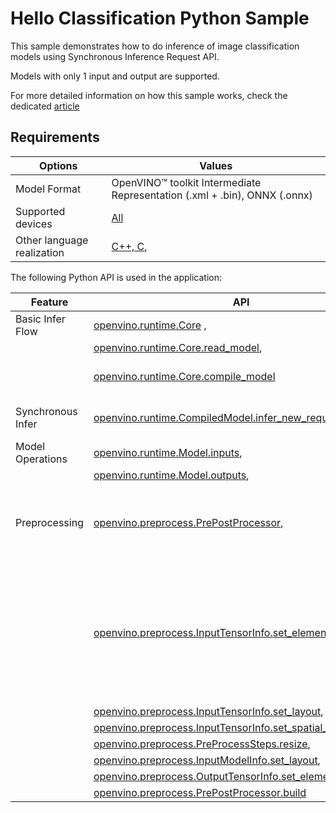 # Hello Classification Python Sample

This sample demonstrates how to do inference of image classification models using Synchronous Inference Request API.

Models with only 1 input and output are supported.

For more detailed information on how this sample works, check the dedicated [article](https://docs.openvino.ai/2025/get-started/learn-openvino/openvino-samples/hello-classification.html)

## Requirements

| Options                     | Values                                                                                                                |
| ----------------------------| ----------------------------------------------------------------------------------------------------------------------|
| Model Format                | OpenVINO™ toolkit Intermediate Representation (.xml + .bin), ONNX (.onnx)                                             |
| Supported devices           | [All](https://docs.openvino.ai/2025/documentation/compatibility-and-support/supported-devices.html)                   |
| Other language realization  | [C++, C](https://docs.openvino.ai/2025/get-started/learn-openvino/openvino-samples/hello-classification.html),            |

The following Python API is used in the application:

| Feature           | API                                                                                                                                                                                                                                   | Description                                                                                                     |
| ------------------| --------------------------------------------------------------------------------------------------------------------------------------------------------------------------------------------------------------------------------------|-----------------------------------------------------------------------------------------------------------------|
| Basic Infer Flow  | [openvino.runtime.Core](https://docs.openvino.ai/2025/api/ie_python_api/_autosummary/openvino.runtime.Core.html) ,                                                                                                                  |                                                                                                                 |
|                   | [openvino.runtime.Core.read_model](https://docs.openvino.ai/2025/api/ie_python_api/_autosummary/openvino.runtime.Core.html#openvino.runtime.Core.read_model),                                                                       |                                                                                                                 |
|                   | [openvino.runtime.Core.compile_model](https://docs.openvino.ai/2025/api/ie_python_api/_autosummary/openvino.runtime.Core.html#openvino.runtime.Core.compile_model)                                                                  | Common API to do inference                                                                                      |
| Synchronous Infer | [openvino.runtime.CompiledModel.infer_new_request](https://docs.openvino.ai/2025/api/ie_python_api/_autosummary/openvino.runtime.CompiledModel.html#openvino.runtime.CompiledModel.infer_new_request),                              | Do synchronous inference                                                                                        |
| Model Operations  | [openvino.runtime.Model.inputs](https://docs.openvino.ai/2025/api/ie_python_api/_autosummary/openvino.runtime.Model.html#openvino.runtime.Model.inputs),                                                                            | Managing of model                                                                                               |
|                   | [openvino.runtime.Model.outputs](https://docs.openvino.ai/2025/api/ie_python_api/_autosummary/openvino.runtime.Model.html#openvino.runtime.Model.outputs),                                                                          |                                                                                                                 |
| Preprocessing     | [openvino.preprocess.PrePostProcessor](https://docs.openvino.ai/2025/api/ie_python_api/_autosummary/openvino.preprocess.PrePostProcessor.html),                                                                                     | Set image of the original size as input for a model with other input size.                                      |
|                   | [openvino.preprocess.InputTensorInfo.set_element_type](https://docs.openvino.ai/2025/api/ie_python_api/_autosummary/openvino.preprocess.PrePostProcessor.html#openvino.preprocess.InputTensorInfo.set_element_type),                 | Resize and layout conversions will be performed automatically by the corresponding plugin just before inference |
|                   | [openvino.preprocess.InputTensorInfo.set_layout](https://docs.openvino.ai/2025/api/ie_python_api/_autosummary/openvino.preprocess.PrePostProcessor.html#openvino.preprocess.InputTensorInfo.set_layout),                             |                                                                                                                 |
|                   | [openvino.preprocess.InputTensorInfo.set_spatial_static_shape](https://docs.openvino.ai/2025/api/ie_python_api/_autosummary/openvino.preprocess.PrePostProcessor.html#openvino.preprocess.InputTensorInfo.set_spatial_static_shape), |                                                                                                                 |
|                   | [openvino.preprocess.PreProcessSteps.resize](https://docs.openvino.ai/2025/api/ie_python_api/_autosummary/openvino.preprocess.PreProcessSteps.html#openvino.preprocess.PreProcessSteps.resize),                                     |                                                                                                                 |
|                   | [openvino.preprocess.InputModelInfo.set_layout](https://docs.openvino.ai/2025/api/ie_python_api/_autosummary/openvino.preprocess.InputModelInfo.html#openvino.preprocess.InputModelInfo.set_layout),                                |                                                                                                                 |
|                   | [openvino.preprocess.OutputTensorInfo.set_element_type](https://docs.openvino.ai/2025/api/ie_python_api/_autosummary/openvino.preprocess.OutputTensorInfo.html#openvino.preprocess.OutputTensorInfo.set_element_type),              |                                                                                                                 |
|                   | [openvino.preprocess.PrePostProcessor.build](https://docs.openvino.ai/2025/api/ie_python_api/_autosummary/openvino.preprocess.PrePostProcessor.html#openvino.preprocess.PrePostProcessor.build)                                     |                                                                                                                 |

